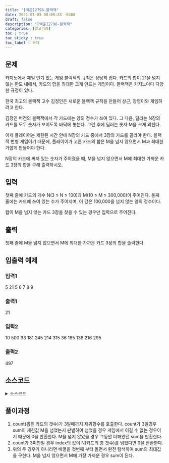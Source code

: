 ```yaml
---
title: "[백준]2798-블랙잭"
date: 2021-01-05 00:00:28 -0400
draft: false
description: "[백준]2798-블랙잭"
categories: [알고리즘]
toc : true
toc_sticky : true
toc_label : 목차
---
```


## 문제

카지노에서 제일 인기 있는 게임 블랙잭의 규칙은 상당히 쉽다. 카드의 합이 21을 넘지 않는 한도 내에서, 카드의 합을 최대한 크게 만드는 게임이다. 블랙잭은 카지노마다 다양한 규정이 있다.

한국 최고의 블랙잭 고수 김정인은 새로운 블랙잭 규칙을 만들어 상근, 창영이와 게임하려고 한다.

김정인 버전의 블랙잭에서 각 카드에는 양의 정수가 쓰여 있다. 그 다음, 딜러는 N장의 카드를 모두 숫자가 보이도록 바닥에 놓는다. 그런 후에 딜러는 숫자 M을 크게 외친다.

이제 플레이어는 제한된 시간 안에 N장의 카드 중에서 3장의 카드를 골라야 한다. 블랙잭 변형 게임이기 때문에, 플레이어가 고른 카드의 합은 M을 넘지 않으면서 M과 최대한 가깝게 만들어야 한다.

N장의 카드에 써져 있는 숫자가 주어졌을 때, M을 넘지 않으면서 M에 최대한 가까운 카드 3장의 합을 구해 출력하시오.

## 입력

첫째 줄에 카드의 개수 N(3 ≤ N ≤ 100)과 M(10 ≤ M ≤ 300,000)이 주어진다. 둘째 줄에는 카드에 쓰여 있는 수가 주어지며, 이 값은 100,000을 넘지 않는 양의 정수이다.

합이 M을 넘지 않는 카드 3장을 찾을 수 있는 경우만 입력으로 주어진다.

## 출력

첫째 줄에 M을 넘지 않으면서 M에 최대한 가까운 카드 3장의 합을 출력한다.

## 입출력 예제

### 입력1
5 21
5 6 7 8 9

### 출력1
21

### 입력2
10 500
93 181 245 214 315 36 185 138 216 295

### 출력2
497

## 소스코드

<details>
<summary>소스코드</summary>
<div markdown="1">

```java
import java.util.Scanner;

public class Main {
	private static int N;
	private static int M;
	private static 	int[] arr;
	
	public static void main(String[] args) {
		Scanner scan = new Scanner(System.in);
		N=scan.nextInt();
		M=scan.nextInt();
		arr = new int[N];
		
		for(int i=0;i<N;i++) {
			arr[i] = scan.nextInt();
		}
		System.out.println(blj(0,0,0));		
	}
	
	public static int blj(int count, int sum, int index) {
		if(count==3) {			
			if(sum>M) return 0;
			else return sum;
		}else {
			
			if(index>=N) return 0;

			else {
				int max=0;
				for(int i=index;i<N;i++) {
					max=Math.max(max, blj(count+1,sum+arr[i],i+1));
				}
				return max;
			}
		}
	}
}


```
</div>
</details>

## 풀이과정
1. count(뽑은 카드의 갯수)가 3일때까지 재귀함수를 호출한다. count가 3일경우 sum이 제한값 M을 넘었는지 판별하여 넘었을 경우 게임에서 이길 수 없는 경우이기 때문에 0을 반환한다. M을 넘지 않았을 경우 그동안 더해왔던 sum을 반환한다. 
2. count가 3미만일 경우 index의 값이 N(카드의 총 갯수)를 넘었다면 0을 반환한다. 
3. 위의 두 경우가 아니라면 배열을 첫번째 부터 돌면서 완전 탐색하여 sum의 최대값을 구한다. M을 넘지 않으면서 M에 가장 가까운 경우 sum이 된다.